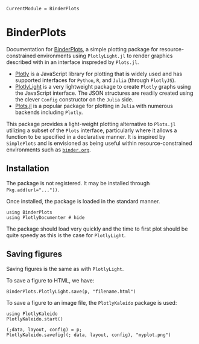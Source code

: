 ```@meta
CurrentModule = BinderPlots
```

# BinderPlots

Documentation for [BinderPlots](https://github.com/jverzani/BinderPlots.jl), a simple plotting package for resource-constrained environments using `PlotlyLight.jl` to render graphics described with in an interface inspreded by `Plots.jl`.

* [Plotly](https://plotly.com/) is a JavaScript library for plotting that is widely used and has supported interfaces for `Python`, `R`, and `Julia` (through `PlotlyJS`).
* [PlotlyLight](https://github.com/JuliaComputing/PlotlyLight.jl) is a very lightweight package to create `Plotly` graphs using the JavaScript interface. The JSON structures are readily created using the clever `Config` constructor on the `Julia` side.
* [Plots.jl](https://github.com/JuliaPlots/Plots.jl) is a popular package for plotting in `Julia` with numerous backends including `Plotly`.


This package provides a light-weight plotting alternative to `Plots.jl` utilizing a subset of the `Plots` interface, particularly where it allows a function to be specified in a declarative manner. It is inspired by `SimplePlots` and is envisioned as being useful within resource-constrained environments such as [`binder.org`](https://mybinder.org/v2/gh/mth229/229-projects/lite?labpath=blank-notebook.ipynb).


## Installation

The package is not registered. It may be installed through `Pkg.add(url="..."))`.

Once installed, the package is loaded in the standard manner.

```@example lite
using BinderPlots
using PlotlyDocumenter # hide
```

The package should load very quickly and the time to first plot should be quite speedy as this is the case for `PlotlyLight`.


## Saving figures

Saving figures is the same as with `PlotlyLight`.

To save a figure to HTML, we have:

```
BinderPlots.PlotlyLight.save(p, "filename.html")
```

To save a figure to an image file, the `PlotlyKaleido` package is used:

```
using PlotlyKaleido
PlotlyKaleido.start()

(;data, layout, config) = p;
PlotlyKaleido.savefig((; data, layout, config), "myplot.png")
```
